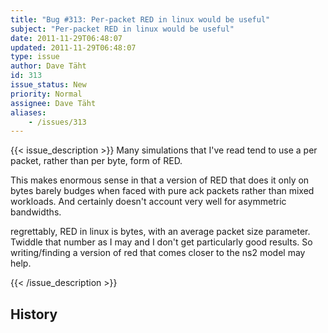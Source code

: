 ```yaml
---
title: "Bug #313: Per-packet RED in linux would be useful"
subject: "Per-packet RED in linux would be useful"
date: 2011-11-29T06:48:07
updated: 2011-11-29T06:48:07
type: issue
author: Dave Täht
id: 313
issue_status: New
priority: Normal
assignee: Dave Täht
aliases:
    - /issues/313
---
```


{{< issue_description >}}
Many simulations that I've read tend to use a per packet, rather than
per byte, form of RED.

This makes enormous sense in that a version of RED that does it only on
bytes barely budges when faced with pure ack packets rather than mixed
workloads. And certainly doesn't account very well for asymmetric\
bandwidths.

regrettably, RED in linux is bytes, with an average packet size
parameter. Twiddle that number as I may and I don't get particularly
good results. So writing/finding a version of red that comes closer to
the ns2 model may help.


{{< /issue_description >}}

## History

